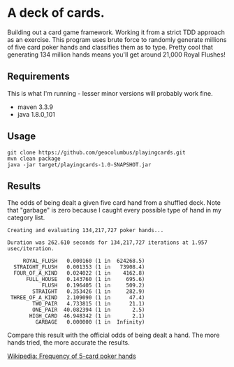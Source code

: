 # A deck of cards.

Building out a card game framework. Working it from a strict TDD approach as an exercise. This program uses brute force to randomly generate millions of five card poker hands and classifies them as to type. Pretty cool that generating 134 million hands means you'll get around 21,000 Royal Flushes!

## Requirements

This is what I'm running - lesser minor versions will probably work fine.

* maven 3.3.9
* java 1.8.0_101

## Usage

```
git clone https://github.com/geocolumbus/playingcards.git
mvn clean package
java -jar target/playingcards-1.0-SNAPSHOT.jar
```

## Results

The odds of being dealt a given five card hand from a shuffled deck. Note that "garbage" is zero because I caught every possible type of hand in my category list.

```
Creating and evaluating 134,217,727 poker hands...

Duration was 262.610 seconds for 134,217,727 iterations at 1.957 usec/iteration.

     ROYAL_FLUSH   0.000160 (1 in  624268.5)
  STRAIGHT_FLUSH   0.001353 (1 in   73908.4)
  FOUR_OF_A_KIND   0.024022 (1 in    4162.8)
      FULL_HOUSE   0.143760 (1 in     695.6)
           FLUSH   0.196405 (1 in     509.2)
        STRAIGHT   0.353426 (1 in     282.9)
 THREE_OF_A_KIND   2.109090 (1 in      47.4)
        TWO_PAIR   4.733815 (1 in      21.1)
        ONE_PAIR  40.082394 (1 in       2.5)
       HIGH_CARD  46.948342 (1 in       2.1)
         GARBAGE   0.000000 (1 in  Infinity)
```

Compare this result with the official odds of being dealt a hand. The more hands tried, the more accurate the results.

[Wikipedia: Frequency of 5-card poker hands](https://en.wikipedia.org/wiki/Poker_probability#Frequency_of_5-card_poker_hands)